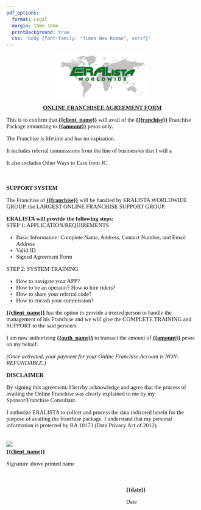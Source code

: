 ```yaml
---
pdf_options:
  format: Legal
  margin: 10mm 10mm
  printBackground: true
  css: 'body {font-family: "Times New Roman", serif}'
---
```


<div style="font-family: 'Times New Roman', serif; font-size: 15px;">

<div style="display: flex; justify-content:center; height: 8em;">

<!-- ![wew](eralista.png) -->
<img src="eralista.png">
</div>

<p style="text-align: center;"> <b><u>ONLINE FRANCHISEE AGREEMENT FORM</u></b> </p>

This is to confirm that <b><u>{{client_name}}</u></b> will avail of the <b><u>{{franchise}}</u></b> Franchise Package amounting to <b><u>{{amount}}</u></b> pesos only.

The Franchise is lifetime and has no expiration.

It includes referral commissions from the line of business/es that I will a

It also includes Other Ways to Earn from JC.

<br>
<br>

<div>
  <b >SUPPORT SYSTEM</b>
  <p>
  The Franchise of <b><u>{{franchise}}</u></b>  will be handled by ERALISTA WORLDWIDE GROUP, the LARGEST ONLINE FRANCHISE SUPPORT GROUP.
  <p>
</div>

<div>
  <b >ERALISTA will provide the following steps:</b>
</div>
STEP 1: APPLICATION/REQUIREMENTS
  
- Basic Information: Complete Name, Address, Contact Number, and Email Address
- Valid ID
- Signed Agreement Form

STEP 2: SYSTEM TRAINING

- How to navigate your APP?
- How to be an operator? How to hire riders?
- How to share your referral code?
- How to encash your commission?

<p><b><u>{{client_name}}</u></b>   has the option to provide a trusted person to handle the management of his Franchise and we will give the COMPLETE TRAINING and SUPPORT to the said person/s.<p>

I am now authorizing <b><u>{{auth_name}}</u></b> to transact the amount of <b><u>{{amount}}</u></b> pesos on my behalf.

_(Once activated, your payment for your Online Franchise Account is NON-REFUNDABLE.)_

**DISCLAIMER**

By signing this agreement, I hereby acknowledge and agree that the process of availing the Online Franchise was clearly explained to me by my Sponsor/Franchise Consultant.

I authorize ERALISTA to collect and process the data indicated herein for the purpose of availing the franchise package. I understand that my personal information is protected by RA 10173 (Data Privacy Act of 2012).
<br></br>

<div style="display: flex; justify-content: flex-start; gap:9em">
  <div style="">
   <div style="width: 5em;">
    <img src={{signature}} style="height: 4em; ">
  </div>
    <b><u>{{client_name}}</u></b>
    <p>Signature above printed name</p>
  </div>
  <div style="padding-top:8em;">
    <b><u>{{date}}</u></b>
    <p>Date</p>
  </div>
</div>
